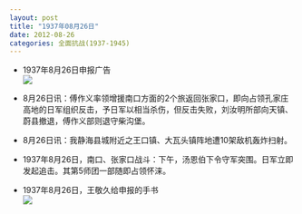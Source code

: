 ```yaml
---
layout: post
title: "1937年08月26日"
date: 2012-08-26
categories: 全面抗战(1937-1945)
---
```


<meta name="referrer" content="no-referrer" />

- 1937年8月26日申报广告 <br/><img src="https://ww1.sinaimg.cn/large/aca367d8jw1dwabtur6i0j.jpg" />

- 8月26日讯：傅作义率领增援南口方面的2个旅返回张家口，即向占领孔家庄高地的日军组织反击，予日军以相当杀伤，但反击失败，刘汝明所部向天镇、蔚县撤退，傅作义部则退守柴沟堡。 

- 8月26日讯：我静海县城附近之王口镇、大瓦头镇阵地遭10架敌机轰炸扫射。 

- 1937年8月26日，南口、张家口战斗：下午，汤恩伯下令守军突围。日军立即发起追击。其第5师团一部随即占领怀涞。 

- 1937年8月26日，王敬久给申报的手书 <br/><img src="https://ww3.sinaimg.cn/large/aca367d8jw1dw9pa8gvasj.jpg" />

